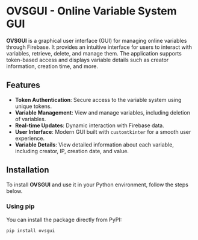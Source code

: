 # OVSGUI - Online Variable System GUI

**OVSGUI** is a graphical user interface (GUI) for managing online variables through Firebase. It provides an intuitive interface for users to interact with variables, retrieve, delete, and manage them. The application supports token-based access and displays variable details such as creator information, creation time, and more.

## Features

- **Token Authentication**: Secure access to the variable system using unique tokens.
- **Variable Management**: View and manage variables, including deletion of variables.
- **Real-time Updates**: Dynamic interaction with Firebase data.
- **User Interface**: Modern GUI built with `customtkinter` for a smooth user experience.
- **Variable Details**: View detailed information about each variable, including creator, IP, creation date, and value.

## Installation

To install **OVSGUI** and use it in your Python environment, follow the steps below.

### Using pip

You can install the package directly from PyPI:

```bash
pip install ovsgui
```
